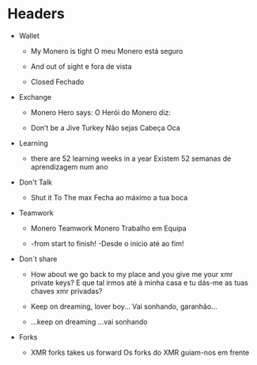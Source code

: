 ﻿# Headers

- Wallet
   * My Monero is tight
   O meu Monero está seguro

   * And out of sight
   e fora de vista

   * Closed
   Fechado

- Exchange
   * Monero Hero says:
   O Herói do Monero diz:

   * Don’t be a Jive Turkey
    Não sejas Cabeça Oca


- Learning
  * there are 52 learning weeks in a year
   Existem 52 semanas de aprendizagem num ano


- Don't Talk
  * Shut it To The max
   Fecha ao máximo a tua boca


- Teamwork
  * Monero Teamwork
   Monero Trabalho em Equipa

  * -from start to finish!
   -Desde o início até ao fim!


- Don´t share
  * How about we go back to my place and you give me your xmr private keys?
   E que tal irmos até à minha casa e tu dás-me as tuas chaves xmr privadas?

  * Keep on dreaming, lover boy…
   Vai sonhando, garanhão…

  * ...keep on dreaming
   ...vai sonhando


- Forks
  * XMR forks takes us forward
   Os forks do XMR guiam-nos em frente
